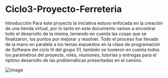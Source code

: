 # Ciclo3-Proyecto-Ferreteria

Introducción
Para este proyecto la iniciativa estuvo enfocada en la creación de una tienda virtual, por lo tanto en este documento vamos a encontrar todo el desarrollo de la misma, teniendo en cuenta las cosas que se finalizaron, los puntos por mejorar y resolver. Todo el proceso fue llevado de la mano en paralela a los temas expuestos en la clase de programación de Software del ciclo III del grupo 51, también se tuvieron en cuenta todos los parámetros del proyecto, roles, reuniones, tutorías y entregas para el óptimo desarrollo de las problemáticas presentadas en el camino. 

![image](https://user-images.githubusercontent.com/79481049/195462073-467f2794-840e-459b-96d4-23ee6c759559.png)






